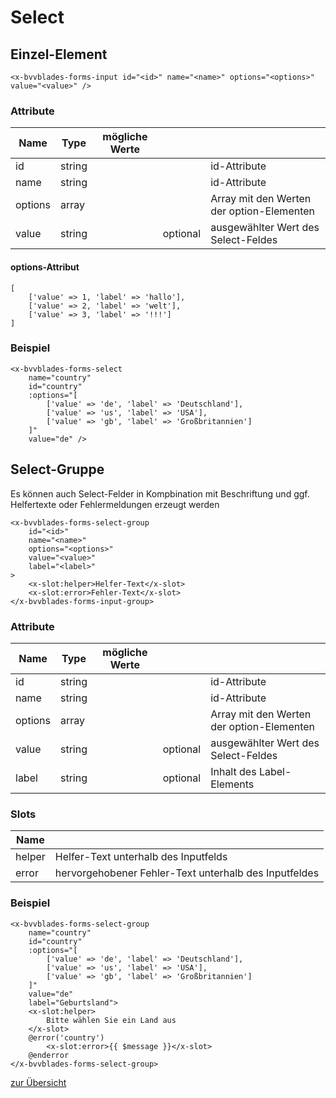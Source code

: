 # Select

## Einzel-Element
    
    <x-bvvblades-forms-input id="<id>" name="<name>" options="<options>" value="<value>" />

### Attribute

| Name    | Type   | mögliche Werte |          |                                           |
| ------- | ------ | -------------- | -------- | ----------------------------------------- |
| id      | string |                |          | id-Attribute                              |
| name    | string |                |          | id-Attribute                              |
| options | array  |                |          | Array mit den Werten der option-Elementen |
| value   | string |                | optional | ausgewählter Wert des Select-Feldes       |

#### options-Attribut

    [
        ['value' => 1, 'label' => 'hallo'],
        ['value' => 2, 'label' => 'welt'],
        ['value' => 3, 'label' => '!!!']
    ]

### Beispiel
    
    <x-bvvblades-forms-select 
        name="country" 
        id="country" 
        :options="[
            ['value' => 'de', 'label' => 'Deutschland'],
            ['value' => 'us', 'label' => 'USA'],
            ['value' => 'gb', 'label' => 'Großbritannien']
        ]" 
        value="de" />

## Select-Gruppe

Es können auch Select-Felder in Kompbination mit Beschriftung und ggf. Helfertexte oder Fehlermeldungen erzeugt werden
    
    <x-bvvblades-forms-select-group 
        id="<id>" 
        name="<name>" 
        options="<options>" 
        value="<value>" 
        label="<label>" 
    >
        <x-slot:helper>Helfer-Text</x-slot>
        <x-slot:error>Fehler-Text</x-slot>
    </x-bvvblades-forms-input-group>

### Attribute

| Name    | Type   | mögliche Werte |          |                                           |
| ------- | ------ | -------------- | -------- | ----------------------------------------- |
| id      | string |                |          | id-Attribute                              |
| name    | string |                |          | id-Attribute                              |
| options | array  |                |          | Array mit den Werten der option-Elementen |
| value   | string |                | optional | ausgewählter Wert des Select-Feldes       |
| label   | string |                | optional | Inhalt des Label-Elements                 |

### Slots

| Name   |                                                       |
| ------ | ----------------------------------------------------- |
| helper | Helfer-Text unterhalb des Inputfelds                  |
| error  | hervorgehobener Fehler-Text unterhalb des Inputfeldes |

### Beispiel
    
    <x-bvvblades-forms-select-group 
        name="country" 
        id="country" 
        :options="[
            ['value' => 'de', 'label' => 'Deutschland'],
            ['value' => 'us', 'label' => 'USA'],
            ['value' => 'gb', 'label' => 'Großbritannien']
        ]" 
        value="de" 
        label="Geburtsland">
        <x-slot:helper>
            Bitte wählen Sie ein Land aus
        </x-slot>
        @error('country')
            <x-slot:error>{{ $message }}</x-slot>
        @enderror
    </x-bvvblades-forms-select-group>


[zur Übersicht](../../README.md)